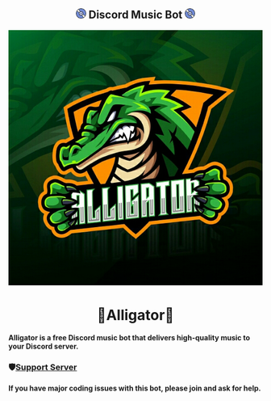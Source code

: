 <h2 align="center"><img src="./media/logo.gif" width="20px"> Discord Music Bot <img src="./media/logo.gif" width="20px"></h2>

<div align="center"> <img src="./media/banner.jpg"> </div>

<h1 align="center"> 🐊Alligator🐊 </h1>

**Alligator is a free Discord music bot that delivers high-quality music to your Discord server.**

### 🛡[Support Server](https://discord.gg/aDhVYEH) 
**If you have major coding issues with this bot, please join and ask for help.**
